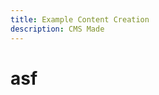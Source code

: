 ```yaml
---
title: Example Content Creation
description: CMS Made
---
```

<Column columnWidth="12"><Hero image="" heading="Okay maybe this would actually work" subheading="Herer is some cont?tioten" buttonText="Hero Hero"/></Column>

# asf

<Column columnWidth="" md="## asdf"></Column>